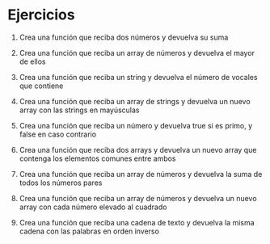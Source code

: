 # Ejercicios
1. Crea una función que reciba dos números y devuelva su suma

2. Crea una función que reciba un array de números y devuelva el mayor de ellos

3. Crea una función que reciba un string y devuelva el número de vocales que contiene

4. Crea una función que reciba un array de strings y devuelva un nuevo array con las strings en mayúsculas

5. Crea una función que reciba un número y devuelva true si es primo, y false en caso contrario

6. Crea una función que reciba dos arrays y devuelva un nuevo array que contenga los elementos comunes entre ambos

7. Crea una función que reciba un array de números y devuelva la suma de todos los números pares

8. Crea una función que reciba un array de números y devuelva un nuevo array con cada número elevado al cuadrado

9. Crea una función que reciba una cadena de texto y devuelva la misma cadena con las palabras en orden inverso